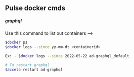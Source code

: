 
## Pulse docker cmds

##### graphql

Use this command to list out containers -->
```bash
$docker ps 
$docker logs --since yy-mm-dt <containerid>

Ex: - $docker logs --since 2022-05-22 ad-graphql_default

# To restart graphql
$accelo restart ad-graphql
```
